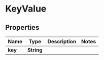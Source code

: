 
# KeyValue

## Properties
Name | Type | Description | Notes
------------ | ------------- | ------------- | -------------
**key** | **String** |  | 



